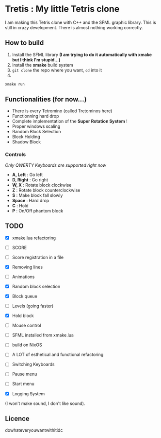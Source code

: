 # Tretis : My little Tetris clone

I am making this Tetris clone with C++ and the SFML graphic library.
This is still in crazy development.
There is almost nothing working correctly.

## How to build

1. Install the SFML library __(I am trying to do it automatically with xmake but I think I'm stupid...)__
2. Install the **xmake** build system
3. `git clone` the repo where you want, `cd` into it
4.
```sh
xmake run
```

## Functionalities (for now...)
- There is every Tetromino (called Tretominos here)
- Functionning hard drop
- Complete implementation of the **Super Rotation System** !
- Proper windows scaling
- Random Block Selection
- Block Holding
- Shadow Block


### Controls
*Only QWERTY Keyboards are supported right now*
- **A, Left** : Go left
- **D, Right** : Go right
- **W, X** : Rotate block clockwise
- **Z** : Rotate block counterclockwise
- **S** : Make block fall slowly
- **Space** : Hard drop
- **C** : Hold
- **P** : On/Off phantom block


## TODO
- [x] xmake.lua refactoring
- [ ] SCORE
- [ ] Score registration in a file
- [x] Removing lines
- [ ] Animations
- [x] Random block selection
- [x] Block queue
- [ ] Levels (going faster)
- [x] Hold block
- [ ] Mouse control
- [ ] SFML installed from xmake.lua
- [ ] build on NixOS
- [ ] A LOT of esthetical and functional refactoring
- [ ] Switching Keyboards
- [ ] Pause menu
- [ ] Start menu
- [x] Logging System


(I won't make sound, I don't like sound).


## Licence
dowhateveryouwantwithitidc
